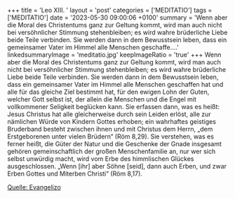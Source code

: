 +++
title = 'Leo XIII.  '
layout = 'post'
categories = ['MEDITATIO']
tags = ['MEDITATIO']
date = '2023-05-30 09:00:06 +0100'
summary = 'Wenn aber die Moral des Christentums ganz zur Geltung kommt, wird man auch nicht bei versöhnlicher Stimmung stehenbleiben; es wird wahre brüderliche Liebe beide Teile verbinden. Sie werden dann in dem Bewusstsein leben, dass ein gemeinsamer Vater im Himmel alle Menschen geschaffe....'
linkedsummaryImage = 'meditatio.jpg'
keepImageRatio = 'true'
+++
Wenn aber die Moral des Christentums ganz zur Geltung kommt, wird man auch nicht bei versöhnlicher Stimmung stehenbleiben; es wird wahre brüderliche Liebe beide Teile verbinden. Sie werden dann in dem Bewusstsein leben, dass ein gemeinsamer Vater im Himmel alle Menschen geschaffen hat und alle für das gleiche Ziel bestimmt hat, für den ewigen Lohn der Guten, welcher Gott selbst ist, der allein die Menschen und die Engel mit vollkommener Seligkeit beglücken kann.<!--more--> Sie erfassen dann, was es heißt: Jesus Christus hat alle gleicherweise durch sein Leiden erlöst, alle zur nämlichen Würde von Kindern Gottes erhoben; ein wahrhaftes geistiges Bruderband besteht zwischen ihnen und mit Christus dem Herrn, „dem Erstgeborenen unter vielen Brüdern“ (Röm 8,29). Sie verstehen, was es ferner heißt, die Güter der Natur und die Geschenke der Gnade insgesamt gehören gemeinschaftlich der großen Menschenfamilie an, nur wer sich selbst unwürdig macht, wird vom Erbe des himmlischen Glückes ausgeschlossen. „Wenn [ihr] aber Söhne [seid], dann auch Erben, und zwar Erben Gottes und Miterben Christi“ (Röm 8,17).

[Quelle: Evangelizo](https://evangeliumtagfuertag.org/DE/gospel)

